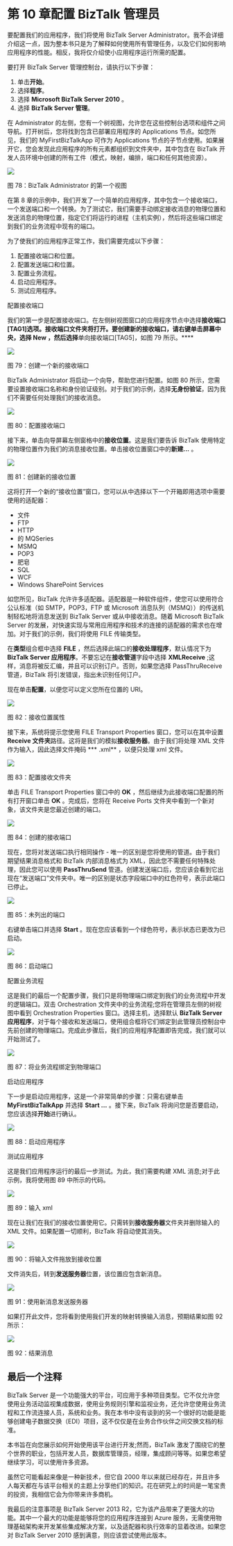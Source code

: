 # 第 10 章配置 BizTalk 管理员

要配置我们的应用程序，我们将使用 BizTalk Server Administrator。我不会详细介绍这一点，因为整本书只是为了解释如何使用所有管理任务，以及它们如何影响应用程序的性能。相反，我将仅介绍使小应用程序运行所需的配置。

要打开 BizTalk Server 管理控制台，请执行以下步骤：

1.  单击**开始**。
2.  选择**程序**。
3.  选择 **Microsoft BizTalk Server 2010** 。
4.  选择 **BizTalk Server 管理**。

在 Administrator 的左侧，您有一个树视图，允许您在这些控制台选项和组件之间导航。打开树后，您将找到包含已部署应用程序的 Applications 节点。如您所见，我们的 MyFirstBizTalkApp 可作为 Applications 节点的子节点使用。如果展开它，您会发现此应用程序的所有元素都组织到文件夹中，其中包含在 BizTalk 开发人员环境中创建的所有工件（模式，映射，编排，端口和任何其他资源）。

![](img/image182.png)

图 78：BizTalk Administrator 的第一个视图

在第 8 章的示例中，我们开发了一个简单的应用程序，其中包含一个接收端口，一个发送端口和一个转换。为了测试它，我们需要手动绑定接收消息的物理位置和发送消息的物理位置，指定它们将运行的进程（主机实例），然后将这些端口绑定到我们的业务流程中现有的端口。

为了使我们的应用程序正常工作，我们需要完成以下步骤：

1.  配置接收端口和位置。
2.  配置发送端口和位置。
3.  配置业务流程。
4.  启动应用程序。
5.  测试应用程序。

配置接收端口

我们的第一步是配置接收端口。在左侧树视图窗口的应用程序节点中选择**接收端口[​​TAG1]选项。接收端口文件夹将打开。要创建新的接收端口，请右键单击屏幕中央，选择 **New** ，然后选择**单向接收端口[​​TAG5]，如图 79 所示。****

![](img/image183.jpg)

图 79：创建一个新的接收端口

BizTalk Administrator 将启动一个向导，帮助您进行配置。如图 80 所示，您需要设置接收端口名称和身份验证级别。对于我们的示例，选择**无身份验证**，因为我们不需要任何处理我们的接收消息。

![](img/image184.png)

图 80：配置接收端口

接下来，单击向导屏幕左侧窗格中的**接收位置**。这是我们要告诉 BizTalk 使用特定的物理位置作为我们的消息接收位置。单击接收位置窗口中的**新建...** 。

![](img/image186.png)

图 81：创建新的接收位置

这将打开一个新的“接收位置”窗口，您可以从中选择以下一个开箱即用选项中需要使用的适配器：

*   文件
*   FTP
*   HTTP
*   的 MQSeries
*   MSMQ
*   POP3
*   肥皂
*   SQL
*   WCF
*   Windows SharePoint Services

如您所见，BizTalk 允许许多适配器。适配器是一种软件组件，使您可以使用符合公认标准（如 SMTP，POP3，FTP 或 Microsoft 消息队列（MSMQ））的传送机制轻松地将消息发送到 BizTalk Server 或从中接收消息。随着 Microsoft BizTalk Server 的发展，对快速实现与常用应用程序和技术的连接的适配器的需求也在增加。对于我们的示例，我们将使用 FILE 传输类型。

在**类型**组合框中选择 **FILE** ，然后选择此端口的**接收处理程序**，默认情况下为 **BizTalk Server 应用程序**。不要忘记在**接收管道**字段中选择 **XMLReceive** ;这样，消息将被反汇编，并且可以识别订户。否则，如果您选择 PassThruReceive 管道，BizTalk 将引发错误，指出未识别任何订户。

现在单击**配置**，以便您可以定义您所在位置的 URI。

![](img/image187.png)

图 82：接收位置属性

接下来，系统将提示您使用 FILE Transport Properties 窗口，您可以在其中设置 **Receive 文件夹**路径。这将是我们的模拟**接收服务器**。由于我们将处理 XML 文件作为输入，因此选择文件掩码 *** .xml** ，以便只处理 xml 文件。

![](img/image188.png)

图 83：配置接收文件夹

单击 FILE Transport Properties 窗口中的 **OK** ，然后继续为此接收端口配置的所有打开窗口单击 **OK** 。完成后，您将在 Receive Ports 文件夹中看到一个新对象，该文件夹是您最近创建的端口。

![](img/image189.png)

图 84：创建的接收端口

现在，您将对发送端口执行相同操作 - 唯一的区别是您将使用的管道。由于我们期望结果消息格式和 BizTalk 内部消息格式为 XML，因此您不需要任何特殊处理，因此您可以使用 **PassThruSend** 管道。创建发送端口后，您应该会看到它出现在“发送端口”文件夹中。唯一的区别是状态字段端口中的红色符号，表示此端口已停止。

![](img/image190.png)

图 85：未列出的端口

右键单击端口并选择 **Start** 。现在您应该看到一个绿色符号，表示状态已更改为已启动。

![](img/image191.png)

图 86：启动端口

配置业务流程

这是我们的最后一个配置步骤，我们只是将物理端口绑定到我们的业务流程中开发的逻辑端口。双击 Orchestration 文件夹中的业务流程;您将在管理员左侧的树视图中看到 Orchestration Properties 窗口。选择主机，选择默认 **BizTalk Server 应用程序**，对于每个接收和发送端口，使用组合框将它们绑定到此管理员控制台中先前创建的物理端口。完成此步骤后，我们的应用程序配置即告完成，我们就可以开始测试了。

![](img/image192.png)

图 87：将业务流程绑定到物理端口

启动应用程序

下一步是启动应用程序，这是一个非常简单的步骤：只需右键单击 **MyFirstBizTalkApp** 并选择 **Start ...** 。接下来，BizTalk 将询问您是否要启动，您应该选择**开始**进行确认。

![](img/image193.png)

图 88：启动应用程序

测试应用程序

这是我们应用程序运行的最后一步测试。为此，我们需要构建 XML 消息;对于此示例，我将使用图 89 中所示的代码。

![](img/image194.jpg)

图 89：输入 xml

现在让我们在我们的接收位置使用它。只需转到**接收服务器**文件夹并删除输入的 XML 文件。如果配置一切顺利，BizTalk 将自动使其消失。

![](img/image195.png)

图 90：将输入文件拖放到接收位置

文件消失后，转到**发送服务器**位置，该位置应包含新消息。

![](img/image196.png)

图 91：使用新消息发送服务器

如果打开此文件，您将看到使用我们开发的映射转换输入消息，预期结果如图 92 所示：

![](img/image197.png)

图 92：结果消息

## 最后一个注释

BizTalk Server 是一个功能强大的平台，可应用于多种项目类型。它不仅允许您使用业务活动监视集成数据，使用业务规则引擎和监视业务，还允许您使用业务流程和工作流连接人员，系统和业务。我在本书中没有谈到的另一个很好的功能是能够创建电子数据交换（EDI）项目，这不仅仅是在业务合作伙伴之间交换文档的标准。

本书旨在向您展示如何开始使用该平台进行开发;然而，BizTalk 激发了围绕它的整个世界的职业，包括开发人员，数据库管理员，经理，集成顾问等等。如果您希望继续学习，可以使用许多资源。

虽然它可能看起来像是一种新技术，但它自 2000 年以来就已经存在，并且许多人每天都在与该平台相关的主题上分享他们的知识。花在研究上的时间是一笔宝贵的投资，我相信它会为你带来许多商机。

我最后的注意事项是 BizTalk Server 2013 R2，它为该产品带来了更强大的功能。其中一个最大的功能是能够将您的应用程序连接到 Azure 服务，无需使用物理基础架构来开发某些集成解决方案，以及适配器和执行效率的显着改进。如果您对 BizTalk Server 2010 感到满意，则应该尝试使用此版本。